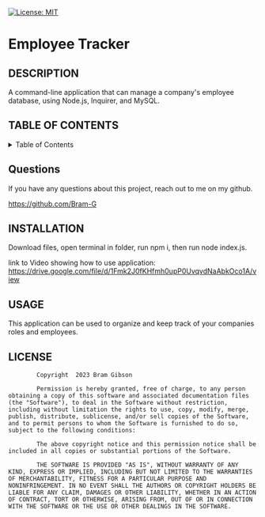 [![License: MIT](https://img.shields.io/badge/License-MIT-yellow.svg)](https://opensource.org/licenses/MIT)
# Employee Tracker

## DESCRIPTION
A command-line application that can manage a company's employee database, using Node.js, Inquirer, and MySQL.
## TABLE OF CONTENTS
<details> 
<summary> Table of Contents  </summary>

[DESCRIPTION](https://github.com/Bram-G/Employee-Tracker-TheSQL#DESCRIPTION)
      
[QUESTIONS](https://github.com/Bram-G/Employee-Tracker-TheSQL#QUESTIONS)
    
[INSTALLATION](https://github.com/Bram-G/Employee-Tracker-TheSQL#INSTALLATION)
    
[USAGE](https://github.com/Bram-G/Employee-Tracker-TheSQL#USAGE)
    
[LICENSE](https://github.com/Bram-G/Employee-Tracker-TheSQL#LICENSE)
</details>    


## Questions
If you have any questions about this project, reach out to me on my github.

https://github.com/Bram-G


    
## INSTALLATION
Download files, open terminal in folder, run npm i, then run node index.js.

link to Video showing how to use application: https://drive.google.com/file/d/1Fmk2J0fKHfmh0upP0UvqvdNaAbkOco1A/view
    
## USAGE
This application can be used to organize and keep track of your companies roles and employees.
    
## LICENSE

            Copyright  2023 Bram Gibson

            Permission is hereby granted, free of charge, to any person obtaining a copy of this software and associated documentation files (the "Software"), to deal in the Software without restriction, including without limitation the rights to use, copy, modify, merge, publish, distribute, sublicense, and/or sell copies of the Software, and to permit persons to whom the Software is furnished to do so, subject to the following conditions:
            
            The above copyright notice and this permission notice shall be included in all copies or substantial portions of the Software.
            
            THE SOFTWARE IS PROVIDED "AS IS", WITHOUT WARRANTY OF ANY KIND, EXPRESS OR IMPLIED, INCLUDING BUT NOT LIMITED TO THE WARRANTIES OF MERCHANTABILITY, FITNESS FOR A PARTICULAR PURPOSE AND NONINFRINGEMENT. IN NO EVENT SHALL THE AUTHORS OR COPYRIGHT HOLDERS BE LIABLE FOR ANY CLAIM, DAMAGES OR OTHER LIABILITY, WHETHER IN AN ACTION OF CONTRACT, TORT OR OTHERWISE, ARISING FROM, OUT OF OR IN CONNECTION WITH THE SOFTWARE OR THE USE OR OTHER DEALINGS IN THE SOFTWARE.

    